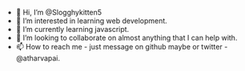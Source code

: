 - 👋 Hi, I’m @Slogghykitten5
- 👀 I’m interested in learning web development.
- 🌱 I’m currently learning javascript.
- 💞️ I’m looking to collaborate on almost anything that I can help with.
- 📫 How to reach me - just message on github maybe or twitter - @atharvapai.
